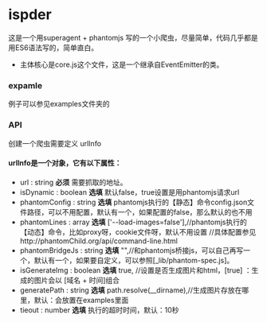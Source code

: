 # ispder
这是一个用superagent + phantomjs 写的一个小爬虫，尽量简单，代码几乎都是用ES6语法写的，简单直白。


* 主体核心是core.js这个文件，这是一个继承自EventEmitter的类。

### expamle
例子可以参见examples文件夹的

### API
创建一个爬虫需要定义 urlInfo
#### urlInfo是一个对象，它有以下属性：
* url             : string **必须** 需要抓取的地址。
* isDynamic       : boolean **选填** 默认false，true设置是用phantomjs请求url
* phantomConfig   : string **选填** phantomjs执行的【静态】命令config.json文件路径，可以不用配置，默认有一个，如果配置的false，那么默认的也不用
* phantomLines    : array **选填** ['--load-images=false'],//phantomjs执行的【动态】命令，比如proxy呀，cookie文件呀，默认不用设置 //具体配置参见http://phantomChild.org/api/command-line.html
* phantomBridgeJs : string **选填** "",//和phantomjs桥接js，可以自己再写一个，默认有一个，如果要自定义，可以参照[_lib/phantom-spec.js]。
* isGenerateImg   : boolean **选填** true, //设置是否生成图片和html，[true] ：生成的图片会以 [域名 + 时间]组合
* generatePath    : string **选填** path.resolve(__dirname),//生成图片存放在哪里，默认：会放置在examples里面
* tieout          : number **选填** 执行的超时时间，默认：10秒